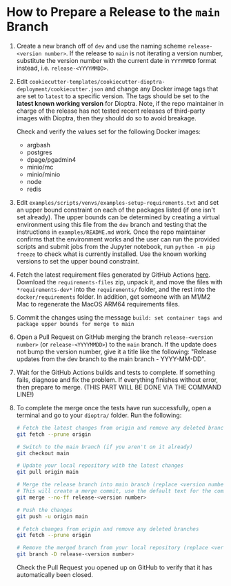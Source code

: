 # How to Prepare a Release to the `main` Branch

1.  Create a new branch off of `dev` and use the naming scheme `release-<version number>`. If the release to `main` is not iterating a version number, substitute the version number with the current date in `YYYYMMDD` format instead, i.e. `release-<YYYYMMDD>`.

2.  Edit `cookiecutter-templates/cookiecutter-dioptra-deployment/cookiecutter.json` and change any Docker image tags that are set to `latest` to a specific version. The tags should be set to the **latest known working version** for Dioptra. Note, if the repo maintainer in charge of the release has not tested recent releases of third-party images with Dioptra, then they should do so to avoid breakage.

    Check and verify the values set for the following Docker images:

    -   argbash
    -   postgres
    -   dpage/pgadmin4
    -   minio/mc
    -   minio/minio
    -   node
    -   redis

3.  Edit `examples/scripts/venvs/examples-setup-requirements.txt` and set an upper bound constraint on each of the packages listed (if one isn't set already). The upper bounds can be determined by creating a virtual environment using this file from the `dev` branch and testing that the instructions in `examples/README.md` work. Once the repo maintainer confirms that the environment works and the user can run the provided scripts and submit jobs from the Jupyter notebook, run `python -m pip freeze` to check what is currently installed. Use the known working versions to set the upper bound constraint.

4.  Fetch the latest requirement files generated by GitHub Actions [here](https://github.com/usnistgov/dioptra/actions/workflows/pip-compile.yml). Download the `requirements-files` zip, unpack it, and move the files with `*requirements-dev*` into the `requirements/` folder, and the rest into the `docker/requirements` folder. In addition, get someone with an M1/M2 Mac to regenerate the MacOS ARM64 requirements files.

5.  Commit the changes using the message `build: set container tags and package upper bounds for merge to main`

6.  Open a Pull Request on GitHub merging the branch `release-<version number>` (or `release-<YYYYMMDD>`) to the `main` branch. If the update does not bump the version number, give it a title like the following: "Release updates from the dev branch to the main branch - YYYY-MM-DD".

7.  Wait for the GitHub Actions builds and tests to complete. If something fails, diagnose and fix the problem. If everything finishes without error, then prepare to merge. (THIS PART WILL BE DONE VIA THE COMMAND LINE!)

8.  To complete the merge once the tests have run successfully, open a terminal and go to your `dioptra/` folder. Run the following:

    ```sh
    # Fetch the latest changes from origin and remove any deleted branches
    git fetch --prune origin

    # Switch to the main branch (if you aren't on it already)
    git checkout main

    # Update your local repository with the latest changes
    git pull origin main

    # Merge the release branch into main branch (replace <version number> with appropriate text)
    # This will create a merge commit, use the default text for the commit message.
    git merge --no-ff release-<version number>

    # Push the changes
    git push -u origin main

    # Fetch changes from origin and remove any deleted branches
    git fetch --prune origin

    # Remove the merged branch from your local repository (replace <version number> with appropriate text)
    git branch -D release-<version number>
    ```

    Check the Pull Request you opened up on GitHub to verify that it has automatically been closed.
